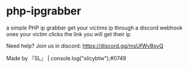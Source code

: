 # php-ipgrabber
a simple PHP ip grabber get your victims ip through a discord webhook ones your victim clicks the link you will get their ip

Need help? Join us in discord: https://discord.gg/msUfWvBsyQ

Made by 『SL』 | console.log("slicybtw");#0749 
